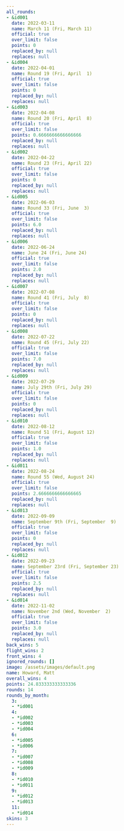 ```yaml
---
all_rounds:
- &id001
  date: 2022-03-11
  name: March 11 (Fri, March 11)
  official: true
  over_limit: false
  points: 0
  replaced_by: null
  replaces: null
- &id004
  date: 2022-04-01
  name: Round 19 (Fri, April  1)
  official: true
  over_limit: false
  points: 0
  replaced_by: null
  replaces: null
- &id003
  date: 2022-04-08
  name: Round 20 (Fri, April  8)
  official: true
  over_limit: false
  points: 0.6666666666666666
  replaced_by: null
  replaces: null
- &id002
  date: 2022-04-22
  name: Round 23 (Fri, April 22)
  official: true
  over_limit: false
  points: 0
  replaced_by: null
  replaces: null
- &id005
  date: 2022-06-03
  name: Round 33 (Fri, June  3)
  official: true
  over_limit: false
  points: 6.0
  replaced_by: null
  replaces: null
- &id006
  date: 2022-06-24
  name: June 24 (Fri, June 24)
  official: true
  over_limit: false
  points: 2.0
  replaced_by: null
  replaces: null
- &id007
  date: 2022-07-08
  name: Round 41 (Fri, July  8)
  official: true
  over_limit: false
  points: 0
  replaced_by: null
  replaces: null
- &id008
  date: 2022-07-22
  name: Round 45 (Fri, July 22)
  official: true
  over_limit: false
  points: 7.0
  replaced_by: null
  replaces: null
- &id009
  date: 2022-07-29
  name: July 29th (Fri, July 29)
  official: true
  over_limit: false
  points: 0
  replaced_by: null
  replaces: null
- &id010
  date: 2022-08-12
  name: Round 51 (Fri, August 12)
  official: true
  over_limit: false
  points: 1.0
  replaced_by: null
  replaces: null
- &id011
  date: 2022-08-24
  name: Round 55 (Wed, August 24)
  official: true
  over_limit: false
  points: 2.6666666666666665
  replaced_by: null
  replaces: null
- &id013
  date: 2022-09-09
  name: September 9th (Fri, September  9)
  official: true
  over_limit: false
  points: 0
  replaced_by: null
  replaces: null
- &id012
  date: 2022-09-23
  name: September 23rd (Fri, September 23)
  official: true
  over_limit: false
  points: 2.5
  replaced_by: null
  replaces: null
- &id014
  date: 2022-11-02
  name: November 2nd (Wed, November  2)
  official: true
  over_limit: false
  points: 3.0
  replaced_by: null
  replaces: null
back_wins: 5
flight_wins: 2
front_wins: 4
ignored_rounds: []
image: /assets/images/default.png
name: Howard, Matt
overall_wins: 4
points: 24.833333333333336
rounds: 14
rounds_by_month:
  3:
  - *id001
  4:
  - *id002
  - *id003
  - *id004
  6:
  - *id005
  - *id006
  7:
  - *id007
  - *id008
  - *id009
  8:
  - *id010
  - *id011
  9:
  - *id012
  - *id013
  11:
  - *id014
skins: 3
---
```

